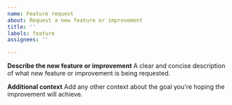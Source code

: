 ```yaml
---
name: Feature request
about: Request a new feature or improvement
title: ''
labels: feature
assignees: ''

---
```


**Describe the new feature or improvement**
A clear and concise description of what new feature or improvement is being requested.

**Additional context**
Add any other context about the goal you're hoping the improvement will achieve.
